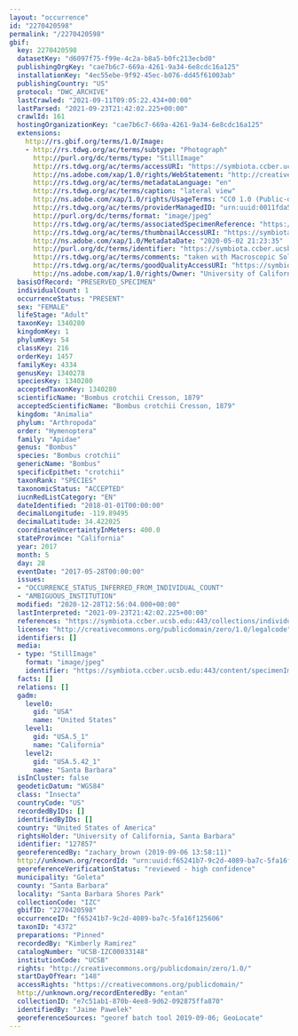 ```yaml
---
layout: "occurrence"
id: "2270420598"
permalink: "/2270420598"
gbif:
  key: 2270420598
  datasetKey: "d6097f75-f99e-4c2a-b8a5-b0fc213ecbd0"
  publishingOrgKey: "cae7b6c7-669a-4261-9a34-6e8cdc16a125"
  installationKey: "4ec55ebe-9f92-45ec-b076-dd45f61003ab"
  publishingCountry: "US"
  protocol: "DWC_ARCHIVE"
  lastCrawled: "2021-09-11T09:05:22.434+00:00"
  lastParsed: "2021-09-23T21:42:02.225+00:00"
  crawlId: 161
  hostingOrganizationKey: "cae7b6c7-669a-4261-9a34-6e8cdc16a125"
  extensions:
    http://rs.gbif.org/terms/1.0/Image:
    - http://rs.tdwg.org/ac/terms/subtype: "Photograph"
      http://purl.org/dc/terms/type: "StillImage"
      http://rs.tdwg.org/ac/terms/accessURI: "https://symbiota.ccber.ucsb.edu:443/content/specimenImages/UCSB_IZC/UCSB-IZC00033/0bombuscrotchiiUCSB-IZC0003314_1588479814_lg.jpg"
      http://ns.adobe.com/xap/1.0/rights/WebStatement: "http://creativecommons.org/publicdomain/zero/1.0/"
      http://rs.tdwg.org/ac/terms/metadataLanguage: "en"
      http://rs.tdwg.org/ac/terms/caption: "lateral view"
      http://ns.adobe.com/xap/1.0/rights/UsageTerms: "CC0 1.0 (Public-domain)"
      http://rs.tdwg.org/ac/terms/providerManagedID: "urn:uuid:0011fda5-4182-4794-abd6-6df44eb55d52"
      http://purl.org/dc/terms/format: "image/jpeg"
      http://rs.tdwg.org/ac/terms/associatedSpecimenReference: "https://symbiota.ccber.ucsb.edu:443/collections/individual/index.php?occid=127857"
      http://rs.tdwg.org/ac/terms/thumbnailAccessURI: "https://symbiota.ccber.ucsb.edu:443/content/specimenImages/UCSB_IZC/UCSB-IZC00033/0bombuscrotchiiUCSB-IZC0003314_1588479814_tn.jpg"
      http://ns.adobe.com/xap/1.0/MetadataDate: "2020-05-02 21:23:35"
      http://purl.org/dc/terms/identifier: "https://symbiota.ccber.ucsb.edu:443/content/specimenImages/UCSB_IZC/UCSB-IZC00033/0bombuscrotchiiUCSB-IZC0003314_1588479814_lg.jpg"
      http://rs.tdwg.org/ac/terms/comments: "taken with Macroscopic Solutions setup."
      http://rs.tdwg.org/ac/terms/goodQualityAccessURI: "https://symbiota.ccber.ucsb.edu:443/content/specimenImages/UCSB_IZC/UCSB-IZC00033/0bombuscrotchiiUCSB-IZC0003314_1588479814.jpg"
      http://ns.adobe.com/xap/1.0/rights/Owner: "University of California, Santa Barbara"
  basisOfRecord: "PRESERVED_SPECIMEN"
  individualCount: 1
  occurrenceStatus: "PRESENT"
  sex: "FEMALE"
  lifeStage: "Adult"
  taxonKey: 1340280
  kingdomKey: 1
  phylumKey: 54
  classKey: 216
  orderKey: 1457
  familyKey: 4334
  genusKey: 1340278
  speciesKey: 1340280
  acceptedTaxonKey: 1340280
  scientificName: "Bombus crotchii Cresson, 1879"
  acceptedScientificName: "Bombus crotchii Cresson, 1879"
  kingdom: "Animalia"
  phylum: "Arthropoda"
  order: "Hymenoptera"
  family: "Apidae"
  genus: "Bombus"
  species: "Bombus crotchii"
  genericName: "Bombus"
  specificEpithet: "crotchii"
  taxonRank: "SPECIES"
  taxonomicStatus: "ACCEPTED"
  iucnRedListCategory: "EN"
  dateIdentified: "2018-01-01T00:00:00"
  decimalLongitude: -119.89495
  decimalLatitude: 34.422025
  coordinateUncertaintyInMeters: 400.0
  stateProvince: "California"
  year: 2017
  month: 5
  day: 28
  eventDate: "2017-05-28T00:00:00"
  issues:
  - "OCCURRENCE_STATUS_INFERRED_FROM_INDIVIDUAL_COUNT"
  - "AMBIGUOUS_INSTITUTION"
  modified: "2020-12-28T12:56:04.000+00:00"
  lastInterpreted: "2021-09-23T21:42:02.225+00:00"
  references: "https://symbiota.ccber.ucsb.edu:443/collections/individual/index.php?occid=127857"
  license: "http://creativecommons.org/publicdomain/zero/1.0/legalcode"
  identifiers: []
  media:
  - type: "StillImage"
    format: "image/jpeg"
    identifier: "https://symbiota.ccber.ucsb.edu:443/content/specimenImages/UCSB_IZC/UCSB-IZC00033/0bombuscrotchiiUCSB-IZC0003314_1588479814_lg.jpg"
  facts: []
  relations: []
  gadm:
    level0:
      gid: "USA"
      name: "United States"
    level1:
      gid: "USA.5_1"
      name: "California"
    level2:
      gid: "USA.5.42_1"
      name: "Santa Barbara"
  isInCluster: false
  geodeticDatum: "WGS84"
  class: "Insecta"
  countryCode: "US"
  recordedByIDs: []
  identifiedByIDs: []
  country: "United States of America"
  rightsHolder: "University of California, Santa Barbara"
  identifier: "127857"
  georeferencedBy: "zachary_brown (2019-09-06 13:58:11)"
  http://unknown.org/recordId: "urn:uuid:f65241b7-9c2d-4089-ba7c-5fa16f125606"
  georeferenceVerificationStatus: "reviewed - high confidence"
  municipality: "Goleta"
  county: "Santa Barbara"
  locality: "Santa Barbara Shores Park"
  collectionCode: "IZC"
  gbifID: "2270420598"
  occurrenceID: "f65241b7-9c2d-4089-ba7c-5fa16f125606"
  taxonID: "4372"
  preparations: "Pinned"
  recordedBy: "Kimberly Ramirez"
  catalogNumber: "UCSB-IZC00033148"
  institutionCode: "UCSB"
  rights: "http://creativecommons.org/publicdomain/zero/1.0/"
  startDayOfYear: "148"
  accessRights: "https://creativecommons.org/publicdomain/"
  http://unknown.org/recordEnteredBy: "entan"
  collectionID: "e7c51ab1-870b-4ee8-9d62-092875ffa870"
  identifiedBy: "Jaime Pawelek"
  georeferenceSources: "georef batch tool 2019-09-06; GeoLocate"
---
```

